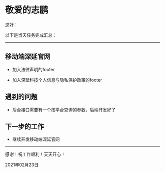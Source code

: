 # 敬爱的志鹏

您好：

以下是当天任务完成汇总：

---

## 移动端深延官网

- 加入法律声明的footer

- 加入深延科技个人信息与隐私保护政策的footer

## 遇到的问题

- 后台接口需要有一个按平台查询的参数，后端开发好了

## 下一步的工作

- 继续开发移动端深延官网

---
感谢！祝工作顺利！天天开心！

2021年02月23日
